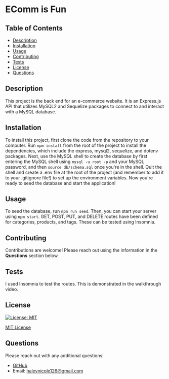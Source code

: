 
  
  # EComm is Fun

  ## Table of Contents
  - [Description](#description)
  - [Installation](#installation)
  - [Usage](#usage)
  - [Contributing](#contributing)
  - [Tests](#tests)
  - [License](#license)
  - [Questions](#questions)

  ## Description
  This project is the back end for an e-commerce website. It is an Express.js API that utilizes MySQL2 and Sequelize packages to connect to and interact with a MySQL database. 

  ## Installation
  To install this project, first clone the code from the repository to your computer. Run `npm install` from the root of the project to install the dependencies, which include the express, mysql2, sequelize, and dotenv packages. Next, use the MySQL shell to create the database by first entering the MySQL shell using `mysql -u root -p` and your MySQL password, and then `source db/schema.sql` once you're in the shell. Quit the shell and create a .env file at the root of the project (and remember to add it to your .gitignore file!) to set up the environment variables. Now you're ready to seed the database and start the application! 

  ## Usage
  To seed the database, run `npm run seed`. Then, you can start your server using `npm start`. GET, POST, PUT, and DELETE routes have been defined for categories, products, and tags. These can be tested using Insomnia. 

  ## Contributing
  Contributions are welcome! Please reach out using the information in the **Questions** section below. 

  ## Tests
  I used Insomnia to test the routes. This is demonstrated in the walkthrough video. 

  ## License 

  [![License: MIT](https://img.shields.io/badge/License-MIT-yellow.svg)](https://opensource.org/licenses/MIT) 

  [MIT License](https://opensource.org/licenses/MIT)

  ## Questions
  Please reach out with any additional questions: 
  - [GitHub](https://github.com/haleynicole126)
  - Email: haleynicole126@gmail.com


